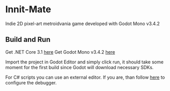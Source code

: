 # Innit-Mate
Indie 2D pixel-art metroidvania game developed with Godot Mono v3.4.2

## Build and Run

Get .NET Core 3.1 [here](https://dotnet.microsoft.com/en-us/download/dotnet/3.1)
Get Godot Mono v3.4.2 [here](https://godotengine.org/download/windows)

Import the project in Godot Editor and simply click run, it should take some moment for the first build since Godot will download necessary SDKs.

For C# scripts you can use an external editor. If you are, than follow [here](https://docs.godotengine.org/en/stable/tutorials/scripting/c_sharp/c_sharp_basics.html#configuring-an-external-editor) to configure the debugger.

